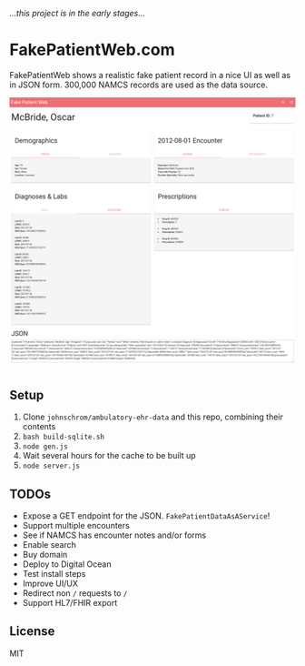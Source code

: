 _...this project is in the early stages..._

# FakePatientWeb.com

FakePatientWeb shows a realistic fake patient record in a nice UI as well as in JSON form. 300,000 NAMCS records are used as the data source.

![img](example.png)

## Setup

1. Clone `johnschrom/ambulatory-ehr-data` and this repo, combining their contents
2. `bash build-sqlite.sh`
3. `node gen.js`
4. Wait several hours for the cache to be built up
5. `node server.js`

## TODOs

- Expose a GET endpoint for the JSON. `FakePatientDataAsAService`!
- Support multiple encounters
- See if NAMCS has encounter notes and/or forms
- Enable search
- Buy domain
- Deploy to Digital Ocean
- Test install steps
- Improve UI/UX
- Redirect non `/` requests to `/`
- Support HL7/FHIR export

## License

MIT
